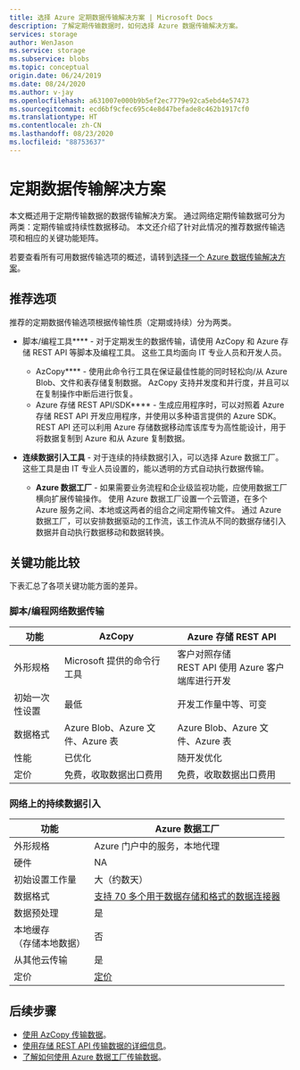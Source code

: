 ```yaml
---
title: 选择 Azure 定期数据传输解决方案 | Microsoft Docs
description: 了解定期传输数据时，如何选择 Azure 数据传输解决方案。
services: storage
author: WenJason
ms.service: storage
ms.subservice: blobs
ms.topic: conceptual
origin.date: 06/24/2019
ms.date: 08/24/2020
ms.author: v-jay
ms.openlocfilehash: a631007e000b9b5ef2ec7779e92ca5ebd4e57473
ms.sourcegitcommit: ecd6bf9cfec695c4e8d47befade8c462b1917cf0
ms.translationtype: HT
ms.contentlocale: zh-CN
ms.lasthandoff: 08/23/2020
ms.locfileid: "88753637"
---
```

# <a name="solutions-for-periodic-data-transfer"></a>定期数据传输解决方案
 
本文概述用于定期传输数据的数据传输解决方案。 通过网络定期传输数据可分为两类：定期传输或持续性数据移动。 本文还介绍了针对此情况的推荐数据传输选项和相应的关键功能矩阵。

若要查看所有可用数据传输选项的概述，请转到[选择一个 Azure 数据传输解决方案](storage-choose-data-transfer-solution.md)。

## <a name="recommended-options"></a>推荐选项

推荐的定期数据传输选项根据传输性质（定期或持续）分为两类。

- 脚本/编程工具**** - 对于定期发生的数据传输，请使用 AzCopy 和 Azure 存储 REST API 等脚本及编程工具。 这些工具均面向 IT 专业人员和开发人员。

    - AzCopy**** - 使用此命令行工具在保证最佳性能的同时轻松向/从 Azure Blob、文件和表存储复制数据。 AzCopy 支持并发度和并行度，并且可以在复制操作中断后进行恢复。
    - Azure 存储 REST API/SDK**** - 生成应用程序时，可以对照着 Azure 存储 REST API 开发应用程序，并使用以多种语言提供的 Azure SDK。 REST API 还可以利用 Azure 存储数据移动库该库专为高性能设计，用于将数据复制到 Azure 和从 Azure 复制数据。

- **连续数据引入工具** - 对于连续的持续数据引入，可以选择 Azure 数据工厂。 这些工具是由 IT 专业人员设置的，能以透明的方式自动执行数据传输。

    - **Azure 数据工厂** - 如果需要业务流程和企业级监视功能，应使用数据工厂横向扩展传输操作。 使用 Azure 数据工厂设置一个云管道，在多个 Azure 服务之间、本地或这两者的组合之间定期传输文件。 通过 Azure 数据工厂，可以安排数据驱动的工作流，该工作流从不同的数据存储引入数据并自动执行数据移动和数据转换。

## <a name="comparison-of-key-capabilities"></a>关键功能比较

下表汇总了各项关键功能方面的差异。

### <a name="scriptedprogrammatic-network-data-transfer"></a>脚本/编程网络数据传输

| 功能                  | AzCopy                                 | Azure 存储 REST API       |
|-----------------------------|----------------------------------------|-------------------------------|
| 外形规格                 | Microsoft 提供的命令行工具       | 客户对照存储 <br> REST API 使用 Azure 客户端库进行开发 |
| 初始一次性设置     | 最低                                | 开发工作量中等、可变    |
| 数据格式                 | Azure Blob、Azure 文件、Azure 表 | Azure Blob、Azure 文件、Azure 表   |
| 性能                 | 已优化                      | 随开发优化                  |
| 定价                     | 免费，收取数据出口费用      | 免费，收取数据出口费用        |

### <a name="continuous-data-ingestion-over-network"></a>网络上的持续数据引入

| 功能                                       | Azure 数据工厂        |
|----------------------------------|---------------------------|
| 外形规格                                   | Azure 门户中的服务，本地代理                                                            |
| 硬件                                      | NA                                                            |
| 初始设置工作量                          | 大（约数天）                                                 |
| 数据格式                                   | [支持 70 多个用于数据存储和格式的数据连接器](/data-factory/copy-activity-overview#supported-data-stores-and-formats)|
| 数据预处理                           | 是                                                           |
| 本地缓存<br>（存储本地数据）    | 否                                                            |
| 从其他云传输                    | 是                                                           |
| 定价                                       | [定价](https://azure.cn/pricing/details/data-factory/)                                                       |

## <a name="next-steps"></a>后续步骤

- [使用 AzCopy 传输数据](/storage/common/storage-use-azcopy-v10?toc=%2fstorage%2ftables%2ftoc.json)。
- [使用存储 REST API 传输数据的详细信息](/dotnet/api/overview/storage?view=azure-dotnet)。
- [了解如何使用 Azure 数据工厂传输数据](/data-factory/tutorial-bulk-copy-portal)。
